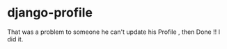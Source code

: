 # django-profile
That was a problem to someone he can't update his Profile , then Done !! I did it.
